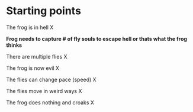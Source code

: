 # Starting points


The frog is in hell X

**Frog needs to capture # of fly souls to escape hell or thats what the frog thinks**

There are multiple flies X

The frog is now evil X

The flies can change pace (speed) X 

The flies move in weird ways X

The frog does nothing and croaks X